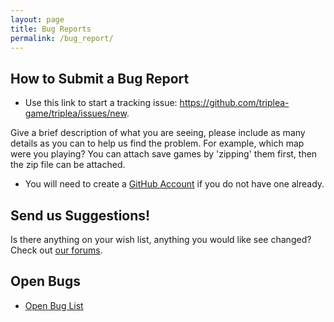 ```yaml
---
layout: page
title: Bug Reports
permalink: /bug_report/
---
```


## How to Submit a Bug Report


* Use this link to start a tracking issue: <https://github.com/triplea-game/triplea/issues/new>. 

Give a brief description of what you are seeing, please include as many details as you can to help us find the problem. For example, which map were you playing? You can attach save games by 'zipping' them first, then the zip file can be attached.

* You will need to create a [GitHub Account](https://github.com/account) if you do not have one already.


## Send us Suggestions!

Is there anything on your wish list, anything you would like see changed? Check out [our forums](https://forums.triplea-game.org/category/42/feature-requests-ideas).


## Open Bugs

* [Open Bug List](https://github.com/triplea-game/triplea/issues?q=is%3Aissue+is%3Aopen+label%3A%22type%3A%20bug%22)
